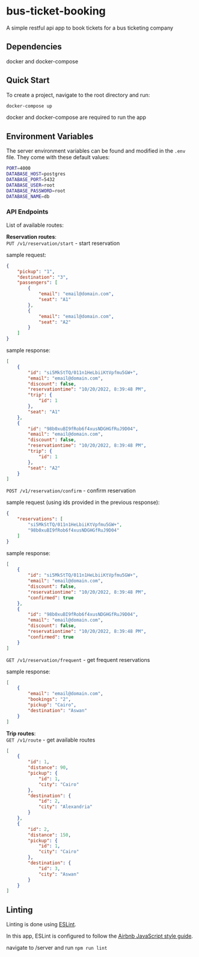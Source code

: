 # bus-ticket-booking

A simple restful api app to book tickets for a bus ticketing company

## Dependencies

docker and docker-compose

## Quick Start

To create a project, navigate to the root directory and run:

```bash
docker-compose up
```

docker and docker-compose are required to run the app

## Environment Variables

The server environment variables can be found and modified in the `.env` file. They come with these default values:

```bash
PORT=4000
DATABASE_HOST=postgres
DATABASE_PORT=5432
DATABASE_USER=root
DATABASE_PASSWORD=root
DATABASE_NAME=db
```

### API Endpoints

List of available routes:

**Reservation routes**:\
`PUT /v1/reservation/start` - start reservation

sample request:
```json
{
    "pickup": "1",
    "destination": "3",
    "passengers": [
        {
            "email": "email@domain.com",
            "seat": "A1"
        },
        {
            "email": "email@domain.com",
            "seat": "A2"
        }
    ]
}
```
sample response:
```json
[
    {
        "id": "si5MkStTQ/011n1HeLbiiKtVpfmu5GW+",
        "email": "email@domain.com",
        "discount": false,
        "reservationtime": "10/20/2022, 8:39:48 PM",
        "trip": {
            "id": 1
        },
        "seat": "A1"
    },
    {
        "id": "98b0xuBI9fRob6f4xusNDGHGfRuJ9D04",
        "email": "email@domain.com",
        "discount": false,
        "reservationtime": "10/20/2022, 8:39:48 PM",
        "trip": {
            "id": 1
        },
        "seat": "A2"
    }
]
```
`POST /v1/reservation/confirm` - confirm reservation

sample request (using ids provided in the previous response):
```json
{
    "reservations": [
        "si5MkStTQ/011n1HeLbiiKtVpfmu5GW+",
        "98b0xuBI9fRob6f4xusNDGHGfRuJ9D04"
    ]
}
```
sample response:
```json
[
    {
        "id": "si5MkStTQ/011n1HeLbiiKtVpfmu5GW+",
        "email": "email@domain.com",
        "discount": false,
        "reservationtime": "10/20/2022, 8:39:48 PM",
        "confirmed": true
    },
    {
        "id": "98b0xuBI9fRob6f4xusNDGHGfRuJ9D04",
        "email": "email@domain.com",
        "discount": false,
        "reservationtime": "10/20/2022, 8:39:48 PM",
        "confirmed": true
    }
]
```
`GET /v1/reservation/frequent` - get frequent reservations

sample response:
```json
[
    {
        "email": "email@domain.com",
        "bookings": "2",
        "pickup": "Cairo",
        "destination": "Aswan"
    }
]
```

**Trip routes**:\
`GET /v1/route` - get available routes
```json
[
    {
        "id": 1,
        "distance": 90,
        "pickup": {
            "id": 1,
            "city": "Cairo"
        },
        "destination": {
            "id": 2,
            "city": "Alexandria"
        }
    },
    {
        "id": 2,
        "distance": 150,
        "pickup": {
            "id": 1,
            "city": "Cairo"
        },
        "destination": {
            "id": 3,
            "city": "Aswan"
        }
    }
]
```

## Linting

Linting is done using [ESLint](https://eslint.org/).

In this app, ESLint is configured to follow the [Airbnb JavaScript style guide](https://github.com/airbnb/javascript/tree/master/packages/eslint-config-airbnb-base).

navigate to /server and run `npm run lint`
